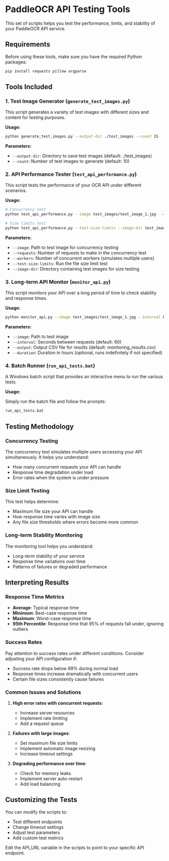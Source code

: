 # PaddleOCR API Testing Tools

This set of scripts helps you test the performance, limits, and stability of your PaddleOCR API service.

## Requirements

Before using these tools, make sure you have the required Python packages:

```bash
pip install requests pillow argparse
```

## Tools Included

### 1. Test Image Generator (`generate_test_images.py`)

This script generates a variety of test images with different sizes and content for testing purposes.

**Usage:**

```bash
python generate_test_images.py --output-dir ./test_images --count 15
```

**Parameters:**
- `--output-dir`: Directory to save test images (default: ./test_images)
- `--count`: Number of test images to generate (default: 10)

### 2. API Performance Tester (`test_api_performance.py`)

This script tests the performance of your OCR API under different scenarios.

**Usage:**

```bash
# Concurrency test
python test_api_performance.py --image test_images/test_image_1.jpg --requests 20 --workers 5

# Size limits test
python test_api_performance.py --test-size-limits --image-dir test_images
```

**Parameters:**
- `--image`: Path to test image for concurrency testing
- `--requests`: Number of requests to make in the concurrency test
- `--workers`: Number of concurrent workers (simulates multiple users)
- `--test-size-limits`: Run the file size limit test
- `--image-dir`: Directory containing test images for size testing

### 3. Long-term API Monitor (`monitor_api.py`)

This script monitors your API over a long period of time to check stability and response times.

**Usage:**

```bash
python monitor_api.py --image test_images/test_image_1.jpg --interval 60 --output results.csv --duration 24
```

**Parameters:**
- `--image`: Path to test image
- `--interval`: Seconds between requests (default: 60)
- `--output`: Output CSV file for results (default: monitoring_results.csv)
- `--duration`: Duration in hours (optional, runs indefinitely if not specified)

### 4. Batch Runner (`run_api_tests.bat`)

A Windows batch script that provides an interactive menu to run the various tests.

**Usage:**

Simply run the batch file and follow the prompts:

```bash
run_api_tests.bat
```

## Testing Methodology

### Concurrency Testing

The concurrency test simulates multiple users accessing your API simultaneously. It helps you understand:

- How many concurrent requests your API can handle
- Response time degradation under load
- Error rates when the system is under pressure

### Size Limit Testing

This test helps determine:

- Maximum file size your API can handle
- How response time varies with image size
- Any file size thresholds where errors become more common

### Long-term Stability Monitoring

The monitoring tool helps you understand:

- Long-term stability of your service
- Response time variations over time
- Patterns of failures or degraded performance

## Interpreting Results

### Response Time Metrics

- **Average**: Typical response time
- **Minimum**: Best-case response time
- **Maximum**: Worst-case response time
- **95th Percentile**: Response time that 95% of requests fall under, ignoring outliers

### Success Rates

Pay attention to success rates under different conditions. Consider adjusting your API configuration if:

- Success rate drops below 99% during normal load
- Response times increase dramatically with concurrent users
- Certain file sizes consistently cause failures

### Common Issues and Solutions

1. **High error rates with concurrent requests**:
   - Increase server resources
   - Implement rate limiting
   - Add a request queue

2. **Failures with large images**:
   - Set maximum file size limits
   - Implement automatic image resizing
   - Increase timeout settings

3. **Degrading performance over time**:
   - Check for memory leaks
   - Implement server auto-restart
   - Add load balancing

## Customizing the Tests

You can modify the scripts to:

- Test different endpoints
- Change timeout settings
- Adjust test parameters
- Add custom test metrics

Edit the API_URL variable in the scripts to point to your specific API endpoint. 